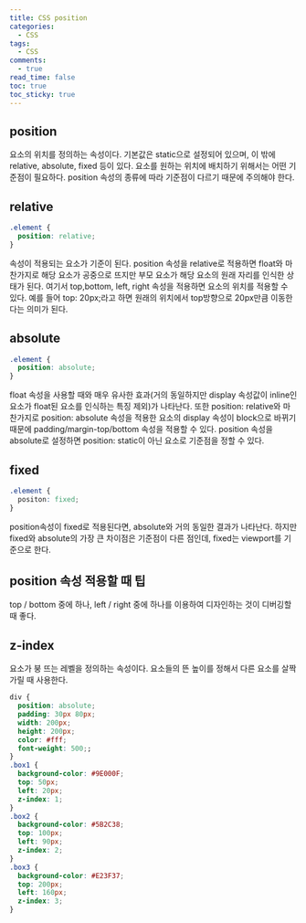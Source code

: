 ```yaml
---
title: CSS position
categories:
  - CSS
tags:
  - CSS
comments:
  - true
read_time: false
toc: true
toc_sticky: true
---
```



## position

요소의 위치를 정의하는 속성이다. 기본값은 static으로 설정되어 있으며, 이 밖에 relative, absolute, fixed 등이 있다. 요소를 원하는 위치에 배치하기 위해서는 어떤 기준점이 필요하다. position 속성의 종류에 따라 기준점이 다르기 때문에 주의해야 한다.


## relative

```css
.element {
  position: relative;
}
```

속성이 적용되는 요소가 기준이 된다. position 속성을 relative로 적용하면 float와 마찬가지로 해당 요소가 공중으로 뜨지만 부모 요소가 해당 요소의 원래 자리를 인식한 상태가 된다. 여기서 top,bottom, left, right 속성을 적용하면 요소의 위치를 적용할 수 있다. 예를 들어 top: 20px;라고 하면 원래의 위치에서 top방향으로 20px만큼 이동한다는 의미가 된다.


## absolute

```css
.element {
  position: absolute;
}
```

float 속성을 사용할 때와 매우 유사한 효과(거의 동일하지만 display 속성값이 inline인 요소가 float된 요소를 인식하는 특징 제외)가 나타난다. 또한 position: relative와 마찬가지로 position: absolute 속성을 적용한 요소의 display 속성이 block으로 바뀌기 때문에 padding/margin-top/bottom 속성을 적용할 수 있다. position 속성을 absolute로 설정하면  position: static이 아닌 요소로 기준점을 정할 수 있다. 


## fixed

```css
.element {
  positon: fixed;
}
```

position속성이 fixed로 적용된다면, absolute와 거의 동일한 결과가 나타난다. 하지만 fixed와 absolute의 가장 큰 차이점은 기준점이 다른 점인데, fixed는 viewport를 기준으로 한다. 


## position 속성 적용할 때 팁

top / bottom 중에 하나, left / right 중에 하나를 이용하여 디자인하는 것이 디버깅할 때 좋다.


## z-index

  요소가 붕 뜨는 레벨을 정의하는 속성이다. 요소들의 뜬 높이를 정해서 다른 요소를 살짝 가릴 때 사용한다.
  
```css
div {
  position: absolute;
  padding: 30px 80px;
  width: 200px;
  height: 200px;
  color: #fff;
  font-weight: 500;;
}
.box1 {
  background-color: #9E000F;
  top: 50px;
  left: 20px;
  z-index: 1;
}
.box2 {
  background-color: #5B2C38;
  top: 100px;
  left: 90px;
  z-index: 2;
}
.box3 {
  background-color: #E23F37;
  top: 200px;
  left: 160px;
  z-index: 3;
}
```
